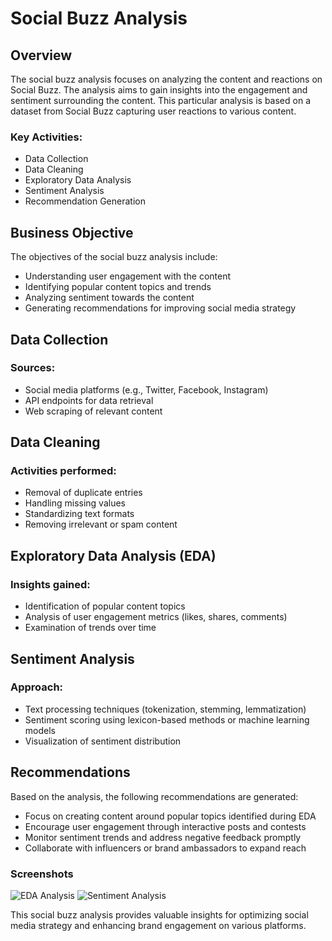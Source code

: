 # Social Buzz Analysis

## Overview

The social buzz analysis focuses on analyzing the content and reactions on Social Buzz. The analysis aims to gain insights into the engagement and sentiment surrounding the content. This particular analysis is based on a dataset from Social Buzz capturing user reactions to various content.

### Key Activities:
- Data Collection
- Data Cleaning
- Exploratory Data Analysis
- Sentiment Analysis
- Recommendation Generation

## Business Objective

The objectives of the social buzz analysis include:
- Understanding user engagement with the content
- Identifying popular content topics and trends
- Analyzing sentiment towards the content
- Generating recommendations for improving social media strategy

## Data Collection

### Sources:
- Social media platforms (e.g., Twitter, Facebook, Instagram)
- API endpoints for data retrieval
- Web scraping of relevant content

## Data Cleaning

### Activities performed:
- Removal of duplicate entries
- Handling missing values
- Standardizing text formats
- Removing irrelevant or spam content

## Exploratory Data Analysis (EDA)

### Insights gained:
- Identification of popular content topics
- Analysis of user engagement metrics (likes, shares, comments)
- Examination of trends over time

## Sentiment Analysis

### Approach:
- Text processing techniques (tokenization, stemming, lemmatization)
- Sentiment scoring using lexicon-based methods or machine learning models
- Visualization of sentiment distribution

## Recommendations

Based on the analysis, the following recommendations are generated:
- Focus on creating content around popular topics identified during EDA
- Encourage user engagement through interactive posts and contests
- Monitor sentiment trends and address negative feedback promptly
- Collaborate with influencers or brand ambassadors to expand reach

### Screenshots
![EDA Analysis](screenshots/eda_analysis.png)
![Sentiment Analysis](screenshots/sentiment_analysis.png)

This social buzz analysis provides valuable insights for optimizing social media strategy and enhancing brand engagement on various platforms.
